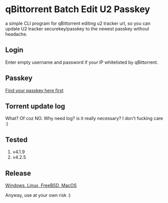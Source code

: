 # qBittorrent Batch Edit U2 Passkey
a simple CLI program for qBittorrent editing u2 tracker url, so you can update U2 tracker securekey/passkey to the newest passkey without headache.

## Login
Enter empty username and password if your IP whitelisted by qBittorrent.

## Passkey
[Find your passkey here first](https://u2.dmhy.org/usercp.php)

## Torrent update log
What? Of coz NO. Why need log? is it really necessary?
I don't fucking care :)

## Tested
1. v4.1.9
2. v4.2.5

## Release
[Windows, Linux, FreeBSD, MacOS](https://github.com/c0re100/u2PasskeyChanger/releases)

Anyway, use at your own risk :)